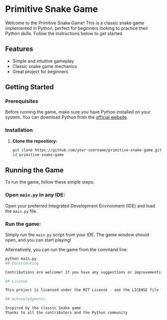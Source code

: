 # Primitive Snake Game

Welcome to the Primitive Snake Game! This is a classic snake game implemented in Python, perfect for beginners looking to practice their Python skills. Follow the instructions below to get started.

## Features

- Simple and intuitive gameplay
- Classic snake game mechanics
- Great project for beginners

## Getting Started

### Prerequisites

Before running the game, make sure you have Python installed on your system. You can download Python from the [official website](https://www.python.org/).

### Installation

1. **Clone the repository:**

   ```bash
   git clone https://github.com/your-username/primitive-snake-game.git
   cd primitive-snake-game
## Running the Game

To run the game, follow these simple steps:

### Open `main.py` in any IDE:

Open your preferred Integrated Development Environment (IDE) and load the `main.py` file.

### Run the game:

Simply run the `main.py` script from your IDE. The game window should open, and you can start playing!

Alternatively, you can run the game from the command line:

```bash
python main.py
## Contributing

Contributions are welcome! If you have any suggestions or improvements, feel free to create a pull request or open an issue.

## License

This project is licensed under the MIT License - see the LICENSE file for details.

## Acknowledgments

Inspired by the classic Snake game
Thanks to all the contributors and the Python community
